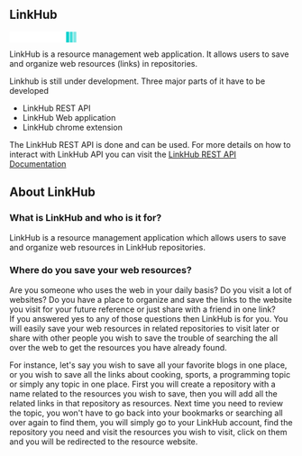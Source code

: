 ## LinkHub
<img src="resources/logos/nlh-logo-package/svg/logo-no-background.svg" align="left" alt="nsclinkhub logo" width="120"> <br>


LinkHub is a resource management web application. It allows users to save and organize web resources (links) in repositories.      

Linkhub is still under development. Three major parts of it have to be developed  
* LinkHub REST API 
* LinkHub Web application
* LinkHub chrome extension

The LinkHub REST API is done and can be used. For more details on how to interact with LinkHub API you can visit the <a href=https://documenter.getpostman.com/view/29464988/2s9YXiaMvk>LinkHub REST API Documentation</a>   

## About LinkHub
### What is LinkHub and who is it for?
LinkHub is a resource management application which allows users to save and organize web resources in LinkHub repositories.   
### Where do you save your web resources?
Are you someone who uses the web in your daily basis? Do you visit a lot of websites? Do you have a place to organize and save the links to the website you visit for your future reference or just share with a friend in one link?  
If you answered yes to any of those questions then LinkHub is for you. You will easily save your web resources in related repositories to visit later or share with other people you wish to save the trouble of searching the all over the web to get the resources you have already found.   

For instance, let's say you wish to save all your favorite blogs in one place, or you wish to save all the links about cooking, sports, a programming topic or simply any topic in one place. First you will create a repository with a name related to the resources you wish to save, then you will add all the related links in that repository as resources. Next time you need to review the topic, you won't have to go back into your bookmarks or searching all over again to find them, you will simply go to your LinkHub account, find the repository you need and visit the resources you wish to visit, click on them and you will be redirected to the resource website.